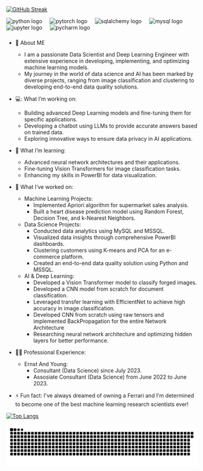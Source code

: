 
[![GitHub Streak](https://streak-stats.demolab.com/?user=MuthuAjay&theme=dark)](https://git.io/streak-stats)

<div align="left">
  <img src="https://cdn.jsdelivr.net/gh/devicons/devicon/icons/python/python-original.svg" height="40" alt="python logo"  />
  <img width="12" />
  <img src="https://cdn.jsdelivr.net/gh/devicons/devicon/icons/pytorch/pytorch-original.svg" height="40" alt="pytorch logo"  />
  <img width="12" />
  <img src="https://cdn.jsdelivr.net/gh/devicons/devicon/icons/sqlalchemy/sqlalchemy-original.svg" height="40" alt="sqlalchemy logo"  />
  <img width="12" />
  <img src="https://cdn.jsdelivr.net/gh/devicons/devicon/icons/mysql/mysql-original.svg" height="40" alt="mysql logo"  />
  <img width="12" />
  <img src="https://cdn.jsdelivr.net/gh/devicons/devicon/icons/jupyter/jupyter-original.svg" height="40" alt="jupyter logo"  />
  <img width="12" />
  <img src="https://cdn.jsdelivr.net/gh/devicons/devicon/icons/pycharm/pycharm-original.svg" height="40" alt="pycharm logo"  />
</div>

###

- :telescope: About ME
  - I am a passionate Data Scientist and Deep Learning Engineer with extensive experience in developing, implementing, and optimizing machine learning models.
  - My journey in the world of data science and AI has been marked by diverse projects, ranging from image classification and clustering to developing end-to-end data quality solutions.

- 💻: What I’m working on:
  - Building advanced Deep Learning models and fine-tuning them for specific applications.
  - Developing a chatbot using LLMs to provide accurate answers based on trained data.
  - Exploring innovative ways to ensure data privacy in AI applications.
  
- 🌱 What I’m learning:
  - Advanced neural network architectures and their applications.
  - Fine-tuning Vision Transformers for image classification tasks.
  - Enhancing my skills in PowerBI for data visualization.
  
- 👯 What I’ve worked on:
  - Machine Learning Projects:
    - Implemented Apriori algorithm for supermarket sales analysis.
    - Built a heart disease prediction model using Random Forest, Decision Tree, and k-Nearest Neighbors.
  - Data Science Projects:
    - Conducted data analytics using MySQL and MSSQL.
    - Visualized data insights through comprehensive PowerBI dashboards.
    - Clustering customers using K-means and PCA for an e-commerce platform.
    - Created an end-to-end data quality solution using Python and MSSQL.
  - AI & Deep Learning:
    - Developed a Vision Transformer model to classify forged images.
    - Developed a CNN model from scratch for document classification.
    - Leveraged transfer learning with EfficientNet to achieve high accuracy in image classification.
    - Developed CNN from scratch using raw tensors and implemented BackPropagation for the entire Network Architecture
    - Researching neural network architecture and optimizing hidden layers for better performance.
    
- 👨‍💻 Professional Experience:
   - Ernst And Young:
      - Consultant (Data Science) since July 2023.
      - Assosiate Consultant (Data Science) from June 2022 to June 2023.
    
- ⚡ Fun fact:
  I've always dreamed of owning a Ferrari and I'm determined to become one of the best machine learning research scientists ever!


[![Top Langs](https://github-readme-stats.vercel.app/api/top-langs/?username=MuthuAjay&layout=compact&theme=vision-friendly-dark)](https://github.com/anuraghazra/github-readme-stats)

<img src="https://raw.githubusercontent.com/MuthuAjay/MuthuAjay/output/snake.svg" alt="Snake animation" />

###


